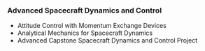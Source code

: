 ### Advanced Spacecraft Dynamics and Control
 - Attitude Control with Momentum Exchange Devices
 - Analytical Mechanics for Spacecraft Dynamics		
 - Advanced Capstone Spacecraft Dynamics and Control Project
